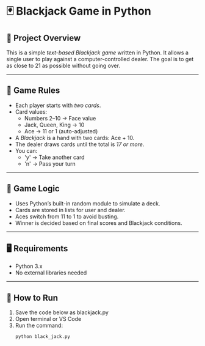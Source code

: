 # 🃏 Blackjack Game in Python

## 📌 Project Overview
This is a simple *text-based Blackjack game* written in Python. It allows a single user to play against a computer-controlled dealer. The goal is to get as close to 21 as possible without going over.

---

## 🎯 Game Rules
- Each player starts with *two cards*.
- Card values:
  - Numbers 2–10 → Face value
  - Jack, Queen, King → 10
  - Ace → 11 or 1 (auto-adjusted)
- A *Blackjack* is a hand with two cards: Ace + 10.
- The dealer draws cards until the total is *17 or more*.
- You can:
  - 'y' → Take another card
  - 'n' → Pass your turn

---

## 🧠 Game Logic
- Uses Python’s built-in random module to simulate a deck.
- Cards are stored in lists for user and dealer.
- Aces switch from 11 to 1 to avoid busting.
- Winner is decided based on final scores and Blackjack conditions.

---

## 🖥 Requirements
- Python 3.x
- No external libraries needed

---

## 🧾 How to Run
1. Save the code below as blackjack.py
2. Open terminal or VS Code
3. Run the command:
   ```bash
   python black_jack.py
